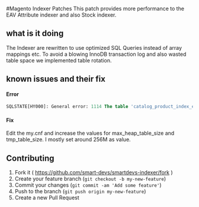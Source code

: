 #Magento Indexer Patches
This patch provides more performance to the EAV Attribute indexer and also Stock indexer.

## what is it doing
The Indexer are rewritten to use optimized SQL Queries instead of array mappings etc. To avoid a blowing InnoDB transaction log and also wasted table space we implemented table rotation.

## known issues and their fix
#### Error
```sql
SQLSTATE[HY000]: General error: 1114 The table 'catalog_product_index_eav_tmpx' is full, query was: INSERT INTO `catalog_product_index_eav_tmpx` (`entity_id`,`attribute_id`,`store_id`,`value`) VALUES (?, ?, ?, ?),  ...
```
#### Fix
Edit the my.cnf and increase the values for max_heap_table_size and tmp_table_size. I mostly set around 256M as value.

## Contributing

1. Fork it ( https://github.com/smart-devs/smartdevs-indexer/fork )
2. Create your feature branch (`git checkout -b my-new-feature`)
3. Commit your changes (`git commit -am 'Add some feature'`)
4. Push to the branch (`git push origin my-new-feature`)
5. Create a new Pull Request